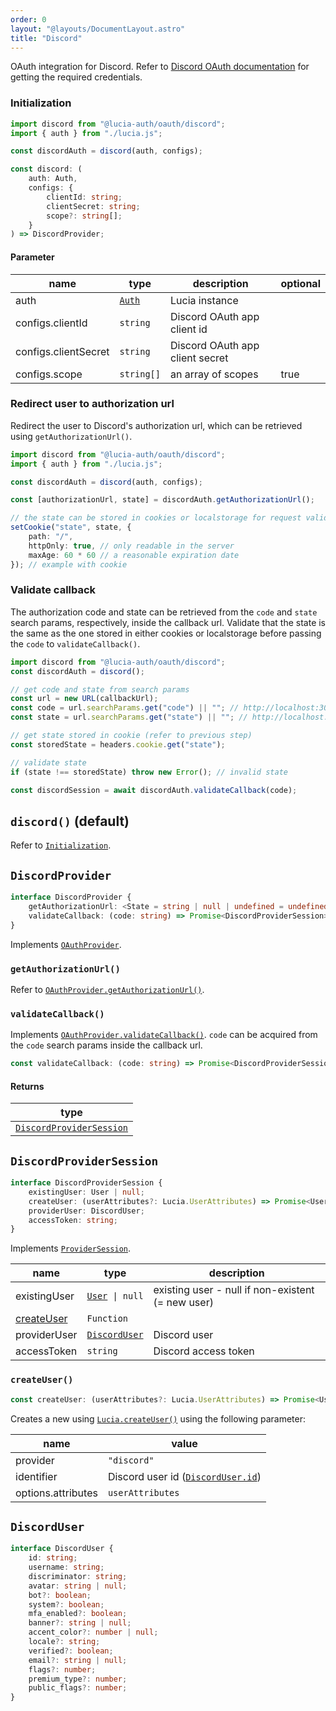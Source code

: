 ```yaml
---
order: 0
layout: "@layouts/DocumentLayout.astro"
title: "Discord"
---
```


OAuth integration for Discord. Refer to [Discord OAuth documentation](https://discord.com/developers/docs/topics/oauth2) for getting the required credentials.

### Initialization

```ts
import discord from "@lucia-auth/oauth/discord";
import { auth } from "./lucia.js";

const discordAuth = discord(auth, configs);
```

```ts
const discord: (
	auth: Auth,
	configs: {
		clientId: string;
		clientSecret: string;
		scope?: string[];
	}
) => DiscordProvider;
```

#### Parameter

| name                 | type                                        | description                    | optional |
| -------------------- | ------------------------------------------- | ------------------------------ | -------- |
| auth                 | [`Auth`](/reference/types/lucia-types#auth) | Lucia instance                 |          |
| configs.clientId     | `string`                                    | Discord OAuth app client id     |          |
| configs.clientSecret | `string`                                    | Discord OAuth app client secret |          |
| configs.scope        | `string[]`                                  | an array of scopes             | true     |

### Redirect user to authorization url

Redirect the user to Discord's authorization url, which can be retrieved using `getAuthorizationUrl()`.

```ts
import discord from "@lucia-auth/oauth/discord";
import { auth } from "./lucia.js";

const discordAuth = discord(auth, configs);

const [authorizationUrl, state] = discordAuth.getAuthorizationUrl();

// the state can be stored in cookies or localstorage for request validation on callback
setCookie("state", state, {
	path: "/",
	httpOnly: true, // only readable in the server
	maxAge: 60 * 60 // a reasonable expiration date
}); // example with cookie
```

### Validate callback

The authorization code and state can be retrieved from the `code` and `state` search params, respectively, inside the callback url. Validate that the state is the same as the one stored in either cookies or localstorage before passing the `code` to `validateCallback()`.

```ts
import discord from "@lucia-auth/oauth/discord";
const discordAuth = discord();

// get code and state from search params
const url = new URL(callbackUrl);
const code = url.searchParams.get("code") || ""; // http://localhost:3000/api/discord?code=abc&state=efg => abc
const state = url.searchParams.get("state") || ""; // http://localhost:3000/api/discord?code=abc&state=efg => efg

// get state stored in cookie (refer to previous step)
const storedState = headers.cookie.get("state");

// validate state
if (state !== storedState) throw new Error(); // invalid state

const discordSession = await discordAuth.validateCallback(code);
```

## `discord()` (default)

Refer to [`Initialization`](/oauth/providers/discord#initialization).

## `DiscordProvider`

```ts
interface DiscordProvider {
	getAuthorizationUrl: <State = string | null | undefined = undefined>(state?: State) => State extends null ? [url: string] : [url: string, state: string];
	validateCallback: (code: string) => Promise<DiscordProviderSession>;
}
```

Implements [`OAuthProvider`](/oauth/reference/api-reference#oauthprovider).

### `getAuthorizationUrl()`

Refer to [`OAuthProvider.getAuthorizationUrl()`](/oauth/reference/api-reference#getauthorizationurl).

### `validateCallback()`

Implements [`OAuthProvider.validateCallback()`](/oauth/reference/api-reference#getauthorizationurl). `code` can be acquired from the `code` search params inside the callback url.

```ts
const validateCallback: (code: string) => Promise<DiscordProviderSession>;
```

#### Returns

| type                                                                     |
| ------------------------------------------------------------------------ |
| [`DiscordProviderSession`](/oauth/providers/discord#discordprovidersession) |

## `DiscordProviderSession`

```ts
interface DiscordProviderSession {
	existingUser: User | null;
	createUser: (userAttributes?: Lucia.UserAttributes) => Promise<User>;
	providerUser: DiscordUser;
	accessToken: string;
}
```

Implements [`ProviderSession`](/oauth/reference/api-reference#providersession).

| name                                             | type                                                  | description                                       |
| ------------------------------------------------ | ----------------------------------------------------- | ------------------------------------------------- |
| existingUser                                     | [`User`](/reference/types/lucia-types#user)` \| null` | existing user - null if non-existent (= new user) |
| [createUser](/oauth/providers/discord#createuser) | `Function`                                            |                                                   |
| providerUser                                     | [`DiscordUser`](/oauth/providers/discord#discorduser)    | Discord user                                       |
| accessToken                                      | `string`                                              | Discord access token                               |

### `createUser()`

```ts
const createUser: (userAttributes?: Lucia.UserAttributes) => Promise<User>;
```

Creates a new using [`Lucia.createUser()`](/reference/api/server-api#createuser) using the following parameter:

| name               | value                                                                  |
| ------------------ | ---------------------------------------------------------------------- |
| provider           | `"discord"`                                                             |
| identifier         | Discord user id ([`DiscordUser.id`](/oauth/providers/discord#discorduser)) |
| options.attributes | `userAttributes`                                                       |

## `DiscordUser`

```ts
interface DiscordUser {
	id: string;
	username: string;
	discriminator: string;
	avatar: string | null;
	bot?: boolean;
	system?: boolean;
	mfa_enabled?: boolean;
	banner?: string | null;
	accent_color?: number | null;
	locale?: string;
	verified?: boolean;
	email?: string | null;
	flags?: number;
	premium_type?: number;
	public_flags?: number;
}
```
